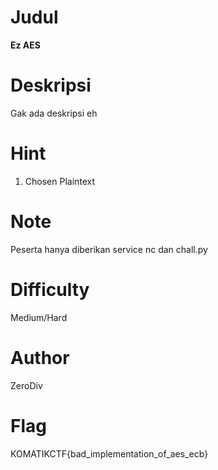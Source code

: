 # Judul
**Ez AES**

# Deskripsi
Gak ada deskripsi eh

# Hint
1. Chosen Plaintext

# Note
Peserta hanya diberikan service nc dan chall.py

# Difficulty
Medium/Hard

# Author
ZeroDiv

# Flag
KOMATIKCTF{bad_implementation_of_aes_ecb}
